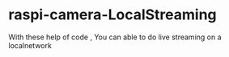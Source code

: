# raspi-camera-LocalStreaming
With these help of code , You can able to do live streaming on a localnetwork
